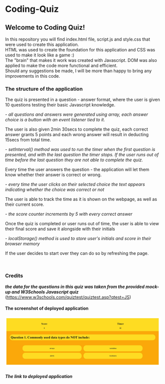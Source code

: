 # Coding-Quiz

## Welcome to Coding Quiz!

<p>In this repository you will find index.html file, script.js and style.css that were used to create this application.<br>
HTML was used to create the foundation for this application and CSS was used to make it look like a game :) <br>
The "brain" that makes it work was created with Javascript. DOM was also applied to make the code more functional and efficient. <br>
Should any suggestions be made, I will be more than happy to bring any improvements in this code.</p>


### The structure of the application
<p>The quiz is presented in a question - answer format, where the user is given 10 questions testing their basic Javascript knowledge.</p>
- <em> all questions and answers were generated using array, each answer choice is a button with an event listener tied to it. </em></br>


<p>The user is also given 2min 30secs to complete the quiz, each correct answer grants 5 points and each wrong answer will result in deducting 15secs from total time.</p> 
- <em>setInterval() method was used to run the timer when the first question is presented, and with the last question the timer stops. If the user runs out of time before the last question they are not able to complete the quiz.</em></br>


<p>Every time the user answers the question - the application will let them know whether their answer is correct or wrong.</p>
- <em> every time the user clicks on their selected choice the text appears indicating whether the choice was correct or not</em></br>


<p>The user is able to track the time as it is shown on the webpage, as well as their current score.</p>
- <em> the score counter increments by 5 with every correct answer</em></br>


<p>Once the quiz is completed or user runs out of time, the user is able to view their final score and save it alongside with their initials</p>
- <em> localStorage() method is used to store user's initials and score in their browser memory</em></br>

<p>If the user decides to start over they can do so by refreshing the page.</p><br>


### Credits
<em><strong> the data for the questions in this quiz was taken from the provided mock-up and W3Schools Javascript quiz</strong></em> (https://www.w3schools.com/quiztest/quiztest.asp?qtest=JS) 


#### The screenshot of deployed application

![quiz-screenshot](./assets/images/quiz-screenshot.JPG)


##### The link to deployed application
